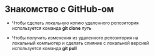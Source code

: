 # Знакомство с GitHub-ом 

- Чтобы сделать локальную копию удаленного репозитория используется команда
**git clone**  *путь*

- Чтобы получить изменения из удаленного репозитория на локальный компьютер и сделать слияние с локальной версией используется команда 
**git pull**  